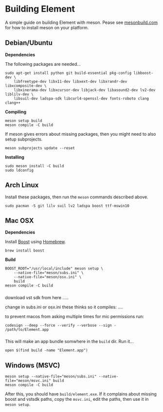 # Building Element
A simple guide on building Element with meson.  Pease see [mesonbuild.com](https://mesonbuild.com/Getting-meson.html) for how to install meson on your platform.

## Debian/Ubuntu
__Dependencies__

The following packages are needed...
```
sudo apt-get install python git build-essential pkg-config libboost-dev \
    libfreetype-dev libx11-dev libxext-dev libxrandr-dev libxcomposite-dev \
    libxinerama-dev libxcursor-dev libjack-dev libasound2-dev lv2-dev liblilv-dev \
    libsuil-dev ladspa-sdk libcurl4-openssl-dev fonts-roboto clang clang++
```

__Compiling__
```
meson setup build
meson compile -C build
```

If meson gives errors about missing packages, then you might need to also setup subprojects.

```
meson subprojects update --reset
```

__Installing__
```
sudo meson install -C build
sudo ldconfig
```

## Arch Linux
Install these packages, then run the `meson` commands described above.

```
sudo pacman -S git lilv suil lv2 ladspa boost ttf-mswin10
```

## Mac OSX
__Dependencies__

Install [Boost](https://www.boost.org/) using [Homebrew](https://docs.brew.sh/).
```
brew install boost
```

__Build__
```
BOOST_ROOT="/usr/local/include" meson setup \
    --native-file="meson/subs.ini" \
    --native-file="meson/osx.ini" \
    build
meson compile -C build
```
#####

download vst sdk from here .....

change in subs.ini or osx.ini these thinks so it compiles:
....




to prevent macos from asking multiple times for mic permissions run:
```
codesign --deep --force --verify --verbose --sign - /path/to/Element.app
```
#####

This will make an app bundle somwhere in the `build` dir.  Run it...
```
open $(find build -name "Element.app")
```

## Windows (MSVC)

```
meson setup --native-file="meson/subs.ini" --native-file="meson/msvc.ini" build
meson compile -C build
```

After this, you should have `build/element.exe`.  If it complains about missing boost
and vstsdk paths, copy the `msvc.ini`, edit the paths, then use it in `meson setup`.
